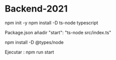 # Backend-2021

npm init -y
npm install -D ts-node typescript

Package.json añadir "start":  "ts-node src/index.ts"

npm install -D @types/node


Ejecutar : npm run start
